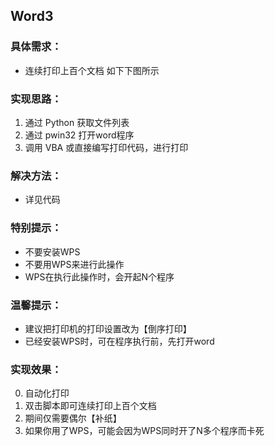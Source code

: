 ## Word3

### 具体需求：
- 连续打印上百个文档
如下下图所示


### 实现思路：
1. 通过 Python 获取文件列表
1. 通过 pwin32 打开word程序
1. 调用 VBA 或直接编写打印代码，进行打印

### 解决方法：
- 详见代码

### 特别提示：
- 不要安装WPS
- 不要用WPS来进行此操作
- WPS在执行此操作时，会开起N个程序

### 温馨提示：
- 建议把打印机的打印设置改为【倒序打印】
- 已经安装WPS时，可在程序执行前，先打开word

### 实现效果：
0. 自动化打印
1. 双击脚本即可连续打印上百个文档
2. 期间仅需要偶尔【补纸】
3. 如果你用了WPS，可能会因为WPS同时开了N多个程序而卡死

